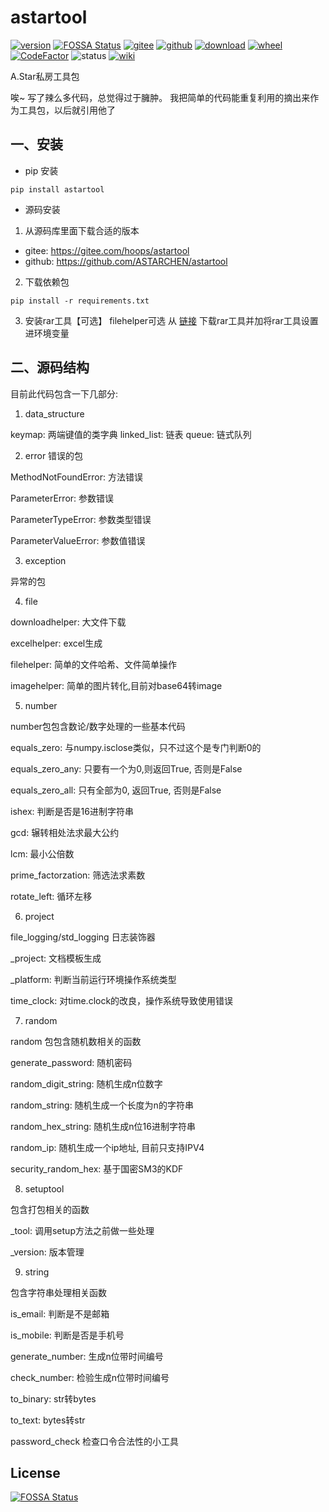 # astartool

[![version](https://img.shields.io/pypi/v/astartool.svg)](https://pypi.python.org/pypi/astartool)
[![FOSSA Status](https://app.fossa.com/api/projects/git%2Bgithub.com%2FASTARCHEN%2Fastartool.svg?type=shield)](https://app.fossa.com/projects/git%2Bgithub.com%2FASTARCHEN%2Fastartool?ref=badge_shield)
[![gitee](https://gitee.com/hoops/astartool/badge/star.svg)](https://gitee.com/hoops/astartool/stargazers)
[![github](https://img.shields.io/github/stars/ASTARCHEN/astartool)](https://img.shields.io/github/stars/ASTARCHEN/astartool)
[![download](https://img.shields.io/pypi/dm/astartool.svg)](https://pypi.org/project/astartool)
[![wheel](https://img.shields.io/pypi/wheel/astartool.svg)](https://pypi.python.org/pypi/astartool)
[![CodeFactor](https://www.codefactor.io/repository/github/astarchen/astartool/badge/main)](https://www.codefactor.io/repository/github/astarchen/astartool/overview/main)
![status](https://img.shields.io/pypi/status/astartool.svg)
[![wiki](https://img.shields.io/badge/wiki-v0.1.0-green)](https://github.com/ASTARCHEN/astartool/wiki)

A.Star私房工具包

唉~ 写了辣么多代码，总觉得过于臃肿。
我把简单的代码能重复利用的摘出来作为工具包，以后就引用他了

## 一、安装
- pip 安装
```commandline
pip install astartool
```
- 源码安装
1. 从源码库里面下载合适的版本
- gitee: https://gitee.com/hoops/astartool
- github: https://github.com/ASTARCHEN/astartool

2. 下载依赖包
```commandline
pip install -r requirements.txt
```
3. 安装rar工具【可选】
filehelper可选
从 [链接](https://www.rarlab.com/download.htm) 下载rar工具并加将rar工具设置进环境变量

## 二、源码结构

目前此代码包含一下几部分:

1. data_structure
  
keymap: 两端键值的类字典
linked_list: 链表
queue: 链式队列

2. error
错误的包
   
MethodNotFoundError: 方法错误

ParameterError: 参数错误

ParameterTypeError: 参数类型错误

ParameterValueError: 参数值错误

3. exception

异常的包

4. file

downloadhelper: 大文件下载

excelhelper: excel生成

filehelper: 简单的文件哈希、文件简单操作

imagehelper: 简单的图片转化,目前对base64转image

5. number

number包包含数论/数字处理的一些基本代码

equals_zero: 与numpy.isclose类似，只不过这个是专门判断0的

equals_zero_any: 只要有一个为0,则返回True, 否则是False

equals_zero_all: 只有全部为0, 返回True, 否则是False

ishex: 判断是否是16进制字符串

gcd: 辗转相处法求最大公约

lcm: 最小公倍数

prime_factorzation: 筛选法求素数

rotate_left: 循环左移

6. project

file_logging/std_logging 日志装饰器

_project: 文档模板生成

_platform: 判断当前运行环境操作系统类型

time_clock: 对time.clock的改良，操作系统导致使用错误

7. random

random 包包含随机数相关的函数

generate_password: 随机密码

random_digit_string: 随机生成n位数字

random_string: 随机生成一个长度为n的字符串

random_hex_string: 随机生成n位16进制字符串

random_ip: 随机生成一个ip地址, 目前只支持IPV4

security_random_hex: 基于国密SM3的KDF

8. setuptool

包含打包相关的函数

_tool: 调用setup方法之前做一些处理

_version: 版本管理

9. string

包含字符串处理相关函数

is_email: 判断是不是邮箱

is_mobile: 判断是否是手机号

generate_number: 生成n位带时间编号

check_number: 检验生成n位带时间编号
 
to_binary: str转bytes

to_text: bytes转str

password_check 检查口令合法性的小工具


## License
[![FOSSA Status](https://app.fossa.com/api/projects/git%2Bgithub.com%2FASTARCHEN%2Fastartool.svg?type=large)](https://app.fossa.com/projects/git%2Bgithub.com%2FASTARCHEN%2Fastartool?ref=badge_large)

